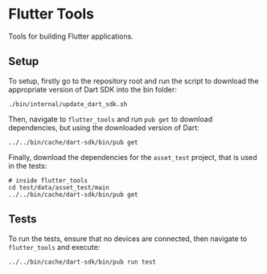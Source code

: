 # Flutter Tools

Tools for building Flutter applications.

## Setup

To setup, firstly go to the repository root and run the script to download
the appropriate version of Dart SDK into the bin folder:

```shell
./bin/internal/update_dart_sdk.sh
```

Then, navigate to `flutter_tools` and run `pub get` to download dependencies,
but using the downloaded version of Dart:

```shell
../../bin/cache/dart-sdk/bin/pub get
```

Finally, download the dependencies for the `asset_test` project, that is used in the tests:

```shell
# inside flutter_tools
cd test/data/asset_test/main
../../bin/cache/dart-sdk/bin/pub get
```

## Tests

To run the tests, ensure that no devices are connected,
then navigate to `flutter_tools` and execute:

```shell
../../bin/cache/dart-sdk/bin/pub run test
```
